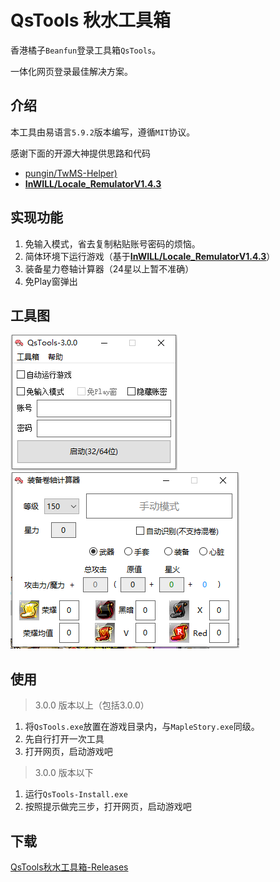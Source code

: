 # QsTools 秋水工具箱

香港橘子`Beanfun`登录工具箱`QsTools`。

一体化网页登录最佳解决方案。

## 介绍

本工具由易语言`5.9.2`版本编写，遵循`MIT`协议。

感谢下面的开源大神提供思路和代码

- [pungin/TwMS-Helper)](https://github.com/pungin/TwMS-Helper)
- [**InWILL/Locale_RemulatorV1.4.3**](https://github.com/InWILL/Locale_Remulator)



## 实现功能

1. 免输入模式，省去复制粘贴账号密码的烦恼。
2. 简体环境下运行游戏（基于[**InWILL/Locale_RemulatorV1.4.3**](https://github.com/InWILL/Locale_Remulator)）
3. 装备星力卷轴计算器（24星以上暂不准确）
4. 免Play窗弹出


## 工具图
![img](./img1.png)
![img](./img2.png)

## 使用

> 3.0.0 版本以上（包括3.0.0）

1. 将`QsTools.exe`放置在游戏目录内，与`MapleStory.exe`同级。
2. 先自行打开一次工具
3. 打开网页，启动游戏吧

> 3.0.0 版本以下

1. 运行`QsTools-Install.exe`
2. 按照提示做完三步，打开网页，启动游戏吧

## 下载

[QsTools秋水工具箱-Releases](https://github.com/starmcc/QsTools/releases)
